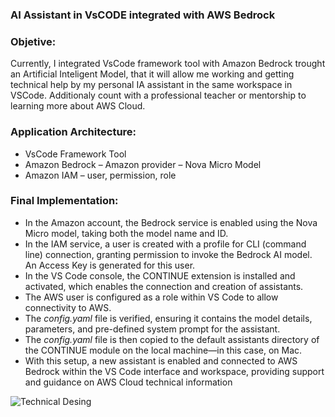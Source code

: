 ### AI Assistant in VsCODE integrated with AWS Bedrock

### Objetive:

Currently, I integrated VsCode framework tool with Amazon Bedrock trought an Artificial Inteligent Model, that it will allow me working and getting technical help by my personal IA assistant in the same workspace in VSCode. Additionaly count with a professional teacher or mentorship to learning more about AWS Cloud.

### Application Architecture:

-   VsCode Framework Tool
-   Amazon Bedrock – Amazon provider – Nova Micro Model
-   Amazon IAM – user, permission, role

### Final Implementation:

-   In the Amazon account, the Bedrock service is enabled using the Nova Micro model, taking both the model name and ID.
-   In the IAM service, a user is created with a profile for CLI (command line) connection, granting permission to invoke the Bedrock AI model. An Access Key is generated for this user.
-   In the VS Code console, the CONTINUE extension is installed and activated, which enables the connection and creation of assistants.
-   The AWS user is configured as a role within VS Code to allow connectivity to AWS.
-   The  _config.yaml_  file is verified, ensuring it contains the model details, parameters, and pre-defined system prompt for the assistant.
-   The  _config.yaml_  file is then copied to the default assistants directory of the CONTINUE module on the local machine—in this case, on Mac.
-   With this setup, a new assistant is enabled and connected to AWS Bedrock within the VS Code interface and workspace, providing support and guidance on AWS Cloud technical information

![Technical Desing](https://ocvpprofessional.cloud/wp-content/uploads/2025/08/vscode-ia2.png)


